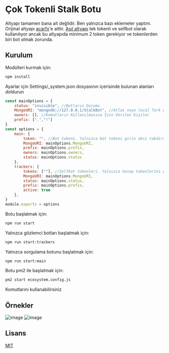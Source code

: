# Çok Tokenli Stalk Botu

Altyapı tamamen bana ait değildir. Ben yalnızca bazı eklemeler yaptım. Orijinal altyapı [acarfx](https://github.com/acarfx)'e aittir. [Asıl altyapı](https://github.com/acarfx/sorgucu-orhan) tek tokenli ve selfbot olarak kullanılıyor ancak bu altyapıda minimum 2 token gerekiyor ve tokenlerden biri bot olmak zorunda.

## Kurulum
Modülleri kurmak için:
```cmd
npm install
```
Ayarlar için Settings/_system.json dosyasının içerisinde bulunan alanları doldurun
```js
const mainOptions = {
    status: "invisible", //Botların Durumu
    MongoURI: "mongodb://127.0.0.1/StalkBot", //Atlas veya local fark etmez
    owners: [], //Komutların Kullanılmasına İzin Verilen Kişiler
    prefix: [".","!"]
}
const options = {
    main: {
        token: "", //Bot tokeni. Yalnızca bot tokeni girin aksi takdirde hata verecektir
        MongoURI: mainOptions.MongoURI,
        prefix: mainOptions.prefix,
        owners: mainOptions.owners,
        status: mainOptions.status
    },
    trackers: {
        tokens: [""], //Selfbot tokenleri. Yalnızca hesap tokenlerini girin aksi takdirde hata verecektir.
        MongoURI: mainOptions.MongoURI,
        status: mainOptions.status,
        prefix: mainOptions.prefix,
        active: true
    },
}
module.exports = options
```
Botu başlatmak için:
```cmd
npm run start
```
Yalnızca gözlemci botları başlatmak için:
```cmd
npm run start:trackers
```
Yalnızca sorgulama botunu başlatmak için:
```cmd
npm run start:main
```
Botu pm2 ile başlatmak için:
```cmd
pm2 start ecosystem.config.js
```
Komutlarını kullanabilirsiniz
## Örnekler
![image]()
![image]()
## Lisans
[MIT](https://choosealicense.com/licenses/mit/)
